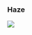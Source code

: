 ### Haze

<img border="0" src="https://raw.githubusercontent.com/rodrigograca31/rodrigograca31/master/matrix.svg">
